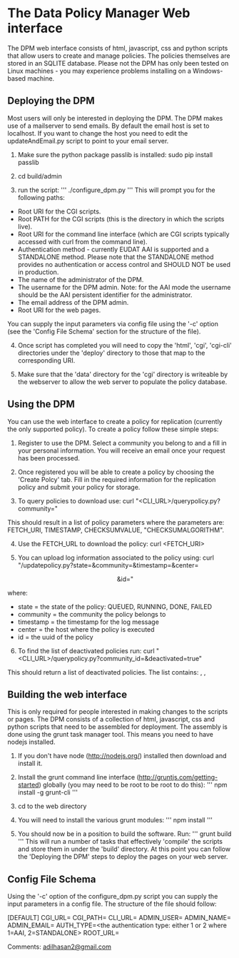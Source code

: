 # The Data Policy Manager Web interface
The DPM web interface consists of html, javascript, css and python scripts that
allow users to create and manage policies. The policies themselves are stored in
an SQLITE database. Please not the DPM has only been tested on Linux machines -
you may experience problems installing on a Windows-based machine.

## Deploying the DPM
Most users will only be interested in deploying the DPM. The DPM makes use of a
mailserver to send emails. By default the email host is set to localhost. If
you want to change the host you need to edit the  updateAndEmail.py script to
point to your email server.

1. Make sure the python package passlib is installed:
sudo pip install passlib

2. cd build/admin

3. run the script:
'''
./configure_dpm.py
'''
This will prompt you for the following paths:

* Root URI for the CGI scripts.
* Root PATH for the CGI scripts (this is the directory in which the scripts live).
* Root URI for the command line interface (which are CGI scripts typically accessed
  with curl from the command line).
* Authentication method - currently EUDAT AAI is supported and a STANDALONE method.
Please note that the STANDALONE method provides no authentication or access control
and SHOULD NOT be used in production.
* The name of the administrator of the DPM.
* The username for the DPM admin. Note: for the AAI mode the username should be
the AAI persistent identifier for the administrator.
* The email address of the DPM admin.
* Root URI for the web pages.

You can supply the input parameters via config file using the '-c' option (see
  the 'Config File Schema' section for the structure of the file).

4. Once script has completed you will need to copy the 'html', 'cgi', 'cgi-cli'
directories under the 'deploy' directory to those that map to the corresponding
URI.

5. Make sure that the 'data' directory for the 'cgi' directory is writeable by
the webserver to allow the web server to populate the policy database.


## Using the DPM
You can use the web interface to create a policy for replication (currently the
  only supported policy). To create a policy follow these simple steps:

1. Register to use the DPM. Select a community you belong to and a fill in your
personal information. You will receive an email once your request has been processed.

2. Once registered you will be able to create a policy by choosing the 'Create Polcy'
tab. Fill in the required information for the replication policy and submit your
policy for storage.

3. To query policies to download use:
curl "<CLI_URL>/querypolicy.py?community=<community>"

This should result in a list of policy parameters where the parameters are:
FETCH_URI, TIMESTAMP, CHECKSUMVALUE, "CHECKSUMALGORITHM".

4. Use the FETCH_URL to download the policy:
curl <FETCH_URI>

5. You can upload log information associated to the policy using:
curl "<CLI-URI>/updatepolicy.py?state=<state>&community=<community>&timestamp=<timestamp>&center=<center>&id=<uuid>"

where:
* state = the state of the policy: QUEUED, RUNNING, DONE, FAILED
* community = the community the policy belongs to
* timestamp = the timestamp for the log message
* center = the host where the policy is executed
* id = the uuid of the policy

6. To find the list of deactivated policies run:
curl "<CLI_URL>/querypolicy.py?community_id=<community>&deactivated=true"

This should return a list of deactivated policies. The list contains:
<policy uuid>, <md5 value>, <md5 algorithm>


## Building the web interface
This is only required for people interested in making changes to the scripts or
pages. The DPM consists of a collection of html, javascript, css and python
scripts that need to be assembled for deployment. The assembly is done using the
grunt task manager tool. This means you need to have nodejs installed.

1. If you don't have node (http://nodejs.org/) installed then download and
   install it.

2. Install the grunt command line interface
   (http://gruntjs.com/getting-started) globally (you may need to be root to
   be root to do this):
'''
npm install -g grunt-cli
'''
2. cd to the web directory

3. You will need to install the various grunt modules:
'''
npm install
'''

4. You should now be in a position to build the software. Run:
'''
grunt build
'''
This will run a number of tasks that effectively 'compile' the scripts
and store them in under the 'build' directory. At this point you can follow
the 'Deploying the DPM' steps to deploy the pages on your web server.

## Config File Schema
Using the '-c' option of the configure_dpm.py script you can supply the input
parameters in a config file. The structure of the file should follow:

[DEFAULT]
CGI_URL=<root url to the cgi scripts>
CGI_PATH=<root path to the cgi scripts>
CLI_URL=<root url to the cgi scripts that provide the command line interface>
ADMIN_USER=<the username or AAI persistent identifier for the admin user>
ADMIN_NAME=<the firstname lastname of the admin user>
ADMIN_EMAIL=<the email address of the admin user>
AUTH_TYPE=<the authentication type: either 1 or 2 where 1=AAI, 2=STANDALONE>
ROOT_URL=<root url to the DPM html>


Comments:
adilhasan2@gmail.com
